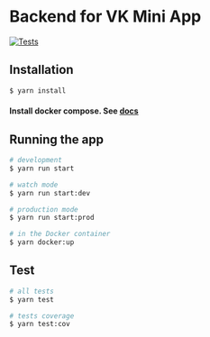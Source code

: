 # Backend for VK Mini App
[![Tests](https://github.com/ExercisesMiniApp/Backend/actions/workflows/tests.yml/badge.svg)](https://github.com/ExercisesMiniApp/Backend/actions/workflows/tests.yml)

## Installation

```bash
$ yarn install
```
#### Install docker compose. See [docs](https://docs.docker.com/compose/install/)

## Running the app

```bash
# development
$ yarn run start

# watch mode
$ yarn run start:dev

# production mode
$ yarn run start:prod

# in the Docker container
$ yarn docker:up
```

## Test

```bash
# all tests
$ yarn test

# tests coverage
$ yarn test:cov
```
